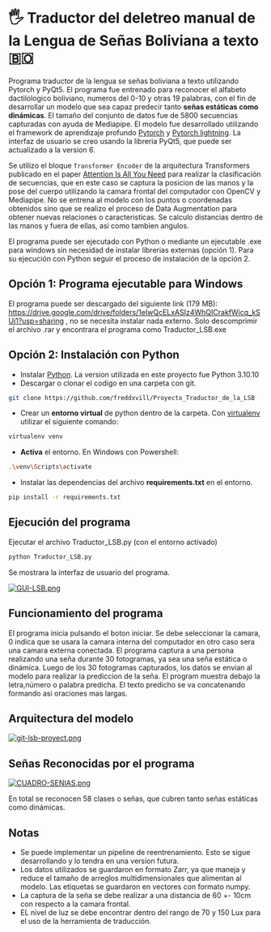 # 🖐️ Traductor del deletreo manual de la Lengua de Señas Boliviana a texto 🇧🇴

Programa traductor de la lengua se señas boliviana a texto  utilizando Pytorch y PyQt5. El programa fue entrenado para reconocer el alfabeto dactilologico boliviano, numeros del 0-10 y otras 19 palabras, con el fin de desarrollar un modelo que sea capaz predecir tanto **señas estáticas como dinámicas**. El tamaño del conjunto de datos fue de 5800 secuencias capturadas con ayuda de Mediapipe. El modelo fue desarrollado utilizando el framework de aprendizaje profundo [Pytorch](https://pytorch.org/) y [Pytorch lightning](https://lightning.ai/). La interfaz de usuario se creo usando la libreria PyQt5, que puede ser actualizado a la version 6.

Se utilizo el bloque `Transformer Encoder` de la arquitectura Transformers publicado en el paper [Attention Is All You Need](https://proceedings.neurips.cc/paper_files/paper/2017/file/3f5ee243547dee91fbd053c1c4a845aa-Paper.pdf) para realizar la clasificación de secuencias, que en este caso se captura la posicion de las manos y la pose del cuerpo utilizando la camara frontal del computador con OpenCV y Mediapipe. No se entrena al modelo con los puntos o coordenadas obtenidos sino que se realizo el proceso de Data Augmentation para obtener nuevas relaciones o caracteristicas. Se calculo distancias dentro de las manos y fuera de ellas, asi como tambien angulos. 

El programa puede ser ejecutado con Python o mediante un ejecutable .exe para windows sin necesidad de instalar librerias externas (opción 1). Para su ejecución con Python seguir el proceso de instalación de la opción 2.

## Opción 1: Programa ejecutable para Windows

El programa puede ser descargado del siguiente link (179 MB): https://drive.google.com/drive/folders/1eIwQcELxASIz4WhQICrakfWjcq_kSUj1?usp=sharing , no se necesita instalar nada externo. Solo descomprimir el archivo .rar y encontrara el programa como Traductor_LSB.exe

## Opción 2: Instalación con Python

- Instalar [Python](https://www.python.org/downloads/). La version utilizada en este proyecto fue Python 3.10.10
- Descargar o clonar el codigo en una carpeta con git.

```bash
git clone https://github.com/freddxvill/Proyecto_Traductor_de_la_LSB
```
- Crear un **entorno virtual** de python dentro de la carpeta. Con [virtualenv](https://virtualenv.pypa.io/en/latest/) utilizar el siguiente comando:

```bash
virtualenv venv
```
- **Activa** el entorno. En Windows con Powershell:

```bash
.\venv\Scripts\activate
```
- Instalar las dependencias del archivo **requirements.txt** en el entorno.

```bash
pip install -r requirements.txt
```

## Ejecución del programa

Ejecutar el archivo Traductor_LSB.py (con el entorno activado)

```bash
python Traductor_LSB.py
```

Se mostrara la interfaz de usuario del programa.

[![GUI-LSB.png](https://i.postimg.cc/PfzPJpXT/GUI-LSB.png)](https://postimg.cc/9z0WNfwn)


## Funcionamiento del programa

El programa inicia pulsando el boton iniciar. Se debe seleccionar la camara, 0 indica que se usara la camara interna del computador en otro caso sera una camara externa conectada. El programa captura a una persona realizando una seña durante 30 fotogramas, ya sea una seña estática o dinámica. Luego de los 30 fotogramas capturados, los datos se envian al modelo para realizar la prediccion de la seña. El program muestra debajo la letra,número o palabra predicha. El texto predicho se va concatenando formando asi oraciones mas largas.

## Arquitectura del modelo

[![git-lsb-proyect.png](https://i.postimg.cc/qvD6Ykrh/git-lsb-proyect.png)](https://postimg.cc/nX7L9fCp)

## Señas Reconocidas por el programa

[![CUADRO-SENIAS.png](https://i.postimg.cc/9QD31Rwj/CUADRO-SENIAS.png)](https://postimg.cc/yDCr8NTf)

En total se reconocen 58 clases o señas, que cubren tanto señas estáticas como dinámicas.

## Notas

- Se puede implementar un pipeline de reentrenamiento. Esto se sigue desarrollando y lo tendra en una version futura.
- Los datos utilizados se guardaron en formato Zarr, ya que maneja y reduce el tamaño de arreglos multidimensionales que alimentan al modelo. Las etiquetas se guardaron en vectores con formato numpy.
- La captura de la seña se debe realizar a una distancia de 60 +- 10cm con respecto a la camara frontal.
- EL nivel de luz se debe encontrar dentro del rango de 70 y 150 Lux para el uso de la herramienta de traducción.
